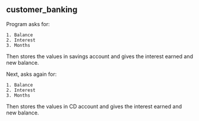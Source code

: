 ## customer_banking

Program asks for: 

    1. Balance
    2. Interest
    3. Months 

Then stores the values in savings account and gives the interest earned and new balance. 

Next, asks again for:

    1. Balance
    2. Interest
    3. Months 

Then stores the values in CD account and gives the interest earned and new balance. 
